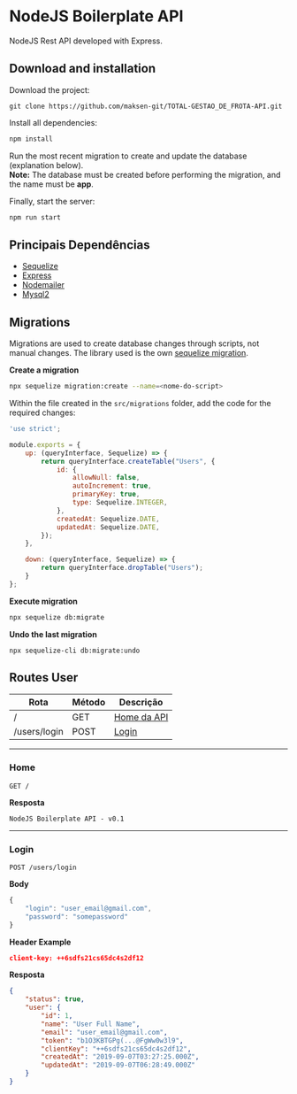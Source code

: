 # NodeJS Boilerplate API

NodeJS Rest API developed with Express.

## Download and installation

Download the project:

```git
git clone https://github.com/maksen-git/TOTAL-GESTAO_DE_FROTA-API.git
```

Install all dependencies:

```bash
npm install
```

Run the most recent migration to create and update the database (explanation below).  
**Note:** The database must be created before performing the migration, and the name must be **app**.

Finally, start the server:

```bash
npm run start
```

## Principais Dependências

* [Sequelize](https://sequelize.org)
* [Express](https://expressjs.com)
* [Nodemailer](https://nodemailer.com/about)
* [Mysql2](https://github.com/sidorares/node-mysql2)

## Migrations

Migrations are used to create database changes through scripts, not manual changes. The library used is the own [sequelize migration](https://sequelize.org/master/manual/migrations.html).

**Create a migration**

```bash
npx sequelize migration:create --name=<nome-do-script>
```

Within the file created in the ```src/migrations``` folder, add the code for the required changes:

```js
'use strict';

module.exports = {
    up: (queryInterface, Sequelize) => {
        return queryInterface.createTable("Users", {
            id: {
                allowNull: false,
                autoIncrement: true,
                primaryKey: true,
                type: Sequelize.INTEGER,
            },
            createdAt: Sequelize.DATE,
            updatedAt: Sequelize.DATE,
        });
    },

    down: (queryInterface, Sequelize) => {
        return queryInterface.dropTable("Users");
    }
};

```

**Execute migration**

```bash
npx sequelize db:migrate
```

**Undo the last migration**
```
npx sequelize-cli db:migrate:undo
```

## Routes User

|       Rota      | Método |     Descrição              |
|-----------------|--------|----------------------------|
| /               | GET    | [Home da API](#home)       |
| /users/login    | POST   | [Login](#login)            |

-----------------------------------------------------

### Home

```
GET /
```

**Resposta**

```
NodeJS Boilerplate API - v0.1
```

-----------------------------------------------------

### Login

```
POST /users/login
```

**Body**

```js
{
	"login": "user_email@gmail.com",
	"password": "somepassword"
}
```

**Header Example**

```json
client-key: ++6sdfs21cs65dc4s2df12
```

**Resposta**

```json
{
    "status": true,
    "user": {
        "id": 1,
        "name": "User Full Name",
        "email": "user_email@gmail.com",
        "token": "b1O3KBTGPg(...@FgWw0w3l9",
        "clientKey": "++6sdfs21cs65dc4s2df12",
        "createdAt": "2019-09-07T03:27:25.000Z",
        "updatedAt": "2019-09-07T06:28:49.000Z"
    }
}
```
